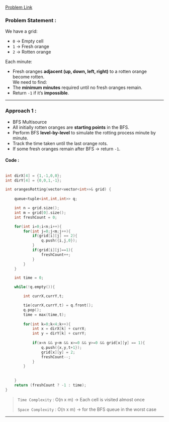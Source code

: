 [Problem Link](https://leetcode.com/problems/rotting-oranges/description/)
### Problem Statement : 

We have a grid:
- `0` → Empty cell
- `1` → Fresh orange
- `2` → Rotten orange
    
Each minute:
- Fresh oranges **adjacent (up, down, left, right)** to a rotten orange become rotten.    
We need to find:
- The **minimum minutes** required until no fresh oranges remain.
- Return `-1` if it’s **impossible**.

****


### Approach 1 :
- BFS Multisource
- All initially rotten oranges are **starting points** in the BFS.
- Perform BFS **level-by-level** to simulate the rotting process minute by minute.
- Track the time taken until the last orange rots.
- If some fresh oranges remain after BFS → return `-1`.


#### Code :


```cpp
  
int dirX[4] = {1,-1,0,0};
int dirY[4] = {0,0,1,-1};

int orangesRotting(vector<vector<int>>& grid) {
	
	queue<tuple<int,int,int>> q;

	int n = grid.size();
	int m = grid[0].size();
	int freshCount = 0;

	for(int i=0;i<n;i++){
		for(int j=0;j<m;j++){
			if(grid[i][j] == 2){
				q.push({i,j,0});
			}
			if(grid[i][j]==1){
				freshCount++;
			}
		}
	}

	int time = 0;

	while(!q.empty()){

		int currX,currY,t;

		tie(currX,currY,t) = q.front();
		q.pop();
		time = max(time,t);
	   
		for(int k=0;k<4;k++){
			int x = dirX[k] + currX;
			int y = dirY[k] + currY;
			
			if(x<n && y<m && x>=0 && y>=0 && grid[x][y] == 1){
				q.push({x,y,t+1});
				grid[x][y] = 2;
				freshCount--;
			}
		}
	   
	   
	}
	return (freshCount ? -1 : time);
}

```


> `Time Complexity` : O(n x m) -> Each cell is visited almost once
> 
> `Space Complexity` : O(n x m) -> for the BFS queue in the worst case

---
